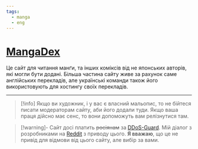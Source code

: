 ```yaml
---
tags: 
  - manga
  - eng
---
```


# [MangaDex](https://mangadex.org/)
Це сайт для читання манґи, та інших коміксів від не японських авторів, які могли бути додані. Більша частина сайту живе за рахунок саме англійських перекладів, але українські команди також його використовують для хостингу своїх перекладів.

***

>[!info] Якщо ви художник, і у вас є власний мальопис, то не бійтеся писати модераторам сайту, аби його додали туди. Якщо ваша праця дійсно має сенс, то вони допоможуть вам релізнутися там.

> [!warning]- Сайт досі платить ~~росіянам~~ за [DDoS-Guard](https://en.wikipedia.org/wiki/DDoS-Guard). 
> Мій діалог з розробниками на [Reddit](https://www.reddit.com/r/mangadex/comments/t1eove/comment/jdzq57z/?context=3) з приводу цього.
> **Я вважаю**, що це не привід для відмови від цього сайту, але вибір за вами.